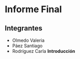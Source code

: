 # Informe Final
## Integrantes 
* Olmedo Valeria
* Páez Santiago
* Rodríguez Carla
**Introducción**
